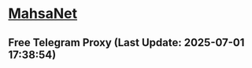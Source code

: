 
# [MahsaNet](https://t.me/mahsa_net)
## Free Telegram Proxy (Last Update: 2025-07-01 17:38:54)

    